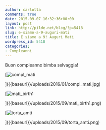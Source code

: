 ```yaml
---
author: carlotta
comments: true
date: 2015-09-07 16:32:36+00:00
layout: post
link: http://pilde.net/blog/?p=5418
slug: e-siamo-a-9-auguri-mati
title: E siamo a 9! Auguri Mati
wordpress_id: 5418
categories:
- Compleanni
---
```


Buon compleanno bimba selvaggia!

[![compl_mati]({{baseurl}}/uploads/2016/01/compl_mati.jpg)


]({{baseurl}}/uploads/2016/01/compl_mati.jpg)


[![mati_birth1]({{baseurl}}/uploads/2015/09/mati_birth1.png)


]({{baseurl}}/uploads/2015/09/mati_birth1.png)


 [![torta_amti]({{baseurl}}/uploads/2015/09/torta_amti.png)


]({{baseurl}}/uploads/2015/09/torta_amti.png)



